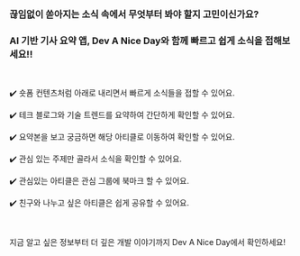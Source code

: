 ### 끊임없이 쏟아지는 소식 속에서 무엇부터 봐야 할지 고민이신가요? 
### AI 기반 기사 요약 앱, Dev A Nice Day와 함께 빠르고 쉽게 소식을 접해보세요!!
<br>


✔️ 숏폼 컨텐츠처럼 아래로 내리면서 빠르게 소식들을 접할 수 있어요.

✔️ 테크 블로그와 기술 트렌드를 요약하여 간단하게 확인할 수 있어요.

✔️ 요약본을 보고 궁금하면 해당 아티클로 이동하여 확인할 수 있어요.

✔️ 관심 있는 주제만 골라서 소식을 확인할 수 있어요.

✔️ 관심있는 아티클은 관심 그룹에 북마크 할 수 있어요.

✔️ 친구와 나누고 싶은 아티클은 쉽게 공유할 수 있어요.

<br>

지금 알고 싶은 정보부터 더 깊은 개발 이야기까지 Dev A Nice Day에서 확인하세요!
